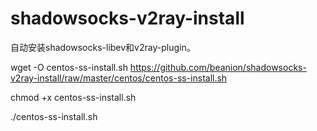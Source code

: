 # shadowsocks-v2ray-install
自动安装shadowsocks-libev和v2ray-plugin。

wget -O centos-ss-install.sh  https://github.com/beanion/shadowsocks-v2ray-install/raw/master/centos/centos-ss-install.sh

chmod +x centos-ss-install.sh

./centos-ss-install.sh
